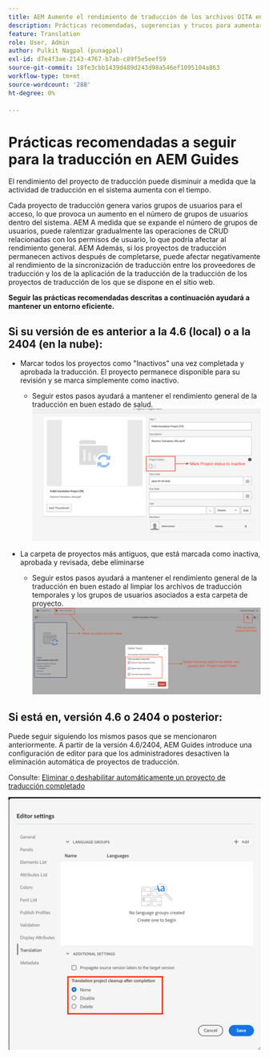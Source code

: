 ```yaml
---
title: AEM Aumente el rendimiento de traducción de los archivos DITA en las guías de la
description: Prácticas recomendadas, sugerencias y trucos para aumentar el rendimiento del proyecto de traducción DITA en AEM Guides
feature: Translation
role: User, Admin
author: Pulkit Nagpal (punagpal)
exl-id: d7e4f3ae-2143-4767-b7ab-c89f5e5eef59
source-git-commit: 18fe3cbb1439d489d243d98a546ef1095104a863
workflow-type: tm+mt
source-wordcount: '288'
ht-degree: 0%

---
```


# Prácticas recomendadas a seguir para la traducción en AEM Guides

El rendimiento del proyecto de traducción puede disminuir a medida que la actividad de traducción en el sistema aumenta con el tiempo.

Cada proyecto de traducción genera varios grupos de usuarios para el acceso, lo que provoca un aumento en el número de grupos de usuarios dentro del sistema. AEM A medida que se expande el número de grupos de usuarios, puede ralentizar gradualmente las operaciones de CRUD relacionadas con los permisos de usuario, lo que podría afectar al rendimiento general. AEM Además, si los proyectos de traducción permanecen activos después de completarse, puede afectar negativamente al rendimiento de la sincronización de traducción entre los proveedores de traducción y los de la aplicación de la traducción de la traducción de los proyectos de traducción de los que se dispone en el sitio web.

**Seguir las prácticas recomendadas descritas a continuación ayudará a mantener un entorno eficiente.**

## Si su versión de es anterior a la 4.6 (local) o a la 2404 (en la nube):

- Marcar todos los proyectos como &quot;Inactivos&quot; una vez completada y aprobada la traducción. El proyecto permanece disponible para su revisión y se marca simplemente como inactivo.
   - Seguir estos pasos ayudará a mantener el rendimiento general de la traducción en buen estado de salud.
     ![Proyecto De Traducción Inactivo ](../assets/translation/translation-project-image1.png)

- La carpeta de proyectos más antiguos, que está marcada como inactiva, aprobada y revisada, debe eliminarse
   - Seguir estos pasos ayudará a mantener el rendimiento general de la traducción en buen estado al limpiar los archivos de traducción temporales y los grupos de usuarios asociados a esta carpeta de proyecto.
     ![Eliminar proyecto de traducción y carpeta ](../assets/translation/translation-project-image2.png)


## Si está en, versión 4.6 o 2404 o posterior:

Puede seguir siguiendo los mismos pasos que se mencionaron anteriormente. A partir de la versión 4.6/2404, AEM Guides introduce una configuración de editor para que los administradores desactiven la eliminación automática de proyectos de traducción.

Consulte: [Eliminar o deshabilitar automáticamente un proyecto de traducción completado](https://experienceleague.adobe.com/en/docs/experience-manager-guides/using/user-guide/author-content/create-preview-topics/author-content-aem-guides/work-with-web-editor/translate-documents-web-editor#automatically-delete-or-disable-a-completed-translation-project)

![Configuración automatizada para eliminar y deshabilitar el proyecto de traducción en AEM Guides ](../assets/translation/translation-project-image3.png)
